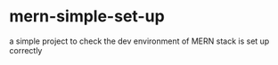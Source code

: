 # mern-simple-set-up
a simple project to check the dev environment of MERN stack is set up correctly
